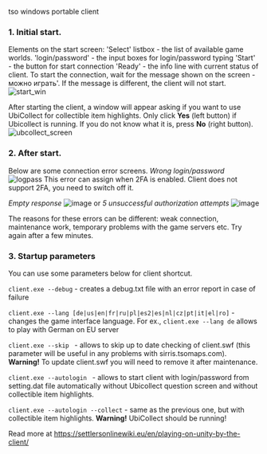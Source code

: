 tso windows portable client

### 1. Initial start.
Elements on the start screen: 
'Select' listbox - the list of available game worlds.
'login/password' - the input boxes for login/password typing
'Start' - the button for start connection
'Ready' - the info line with current status of client. To start the connection, wait for the message shown on the screen - можно играть'. If the message is different, the client will not start.
![start_win](https://user-images.githubusercontent.com/76757249/177488543-8ba0fb9e-eaaf-491c-9bdf-a5a3a5de53f2.png)

After starting the client, a window will appear asking if you want to use UbiCollect for collectible item highlights. Only click **Yes** (left button) if Ubicollect is running. If you do not know what it is, press **No** (right button).  
![ubcollect_screen](https://user-images.githubusercontent.com/76757249/177491934-e89a5901-5a01-4e93-bd73-10c5a03e0010.png)


### 2. After start.
Below are some connection error screens.
_Wrong login/password_
![logpass](https://user-images.githubusercontent.com/76757249/177497246-8e4c0589-eb2a-48d5-b7cb-bb20d61c087a.png)
This error can assign when 2FA is enabled.  Client does not support 2FA, you need to switch off it.

_Empty response_ 
![image](https://user-images.githubusercontent.com/76757249/177489927-4445f5d5-e57c-49ef-88a6-97a83df91794.png)
or 
_5 unsuccessful authorization attempts_
![image](https://user-images.githubusercontent.com/76757249/177493405-af398920-a1b1-4f15-95ca-56ca9d5197b0.png)

The reasons for these errors can be different: weak connection, maintenance work, temporary problems with the game servers etc. Try again after a few minutes.

### 3. Startup parameters 
You can use some parameters below for client shortcut. 

`client.exe --debug` - creates a debug.txt file with an error report in case of failure 

`client.exe --lang [de|us|en|fr|ru|pl|es2|es|nl|cz|pt|it|el|ro]` - changes the game interface language. 
For ex.,  `client.exe --lang de` allows to play with German on EU server

`client.exe --skip ` - allows to skip up to date checking of client.swf (this parameter will be useful in any problems with sirris.tsomaps.com). **Warning!** To update client.swf you will need to remove it after maintenance.

`client.exe --autologin ` - allows to start client with login/password from setting.dat file automatically without Ubicollect question screen and without collectible item highlights. 

`client.exe --autologin --collect` - same as the previous one, but with collectible item highlights. **Warning!**  UbiCollect should be running!

Read more at https://settlersonlinewiki.eu/en/playing-on-unity-by-the-client/


 